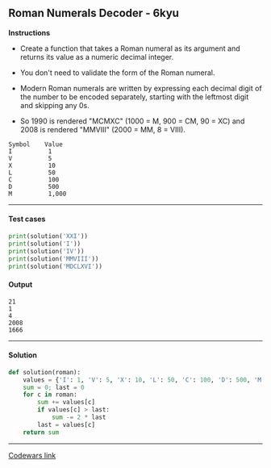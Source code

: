 ## Roman Numerals Decoder - 6kyu

**Instructions**

- Create a function that takes a Roman numeral as its argument and returns its value as a numeric decimal integer.

- You don't need to validate the form of the Roman numeral.

- Modern Roman numerals are written by expressing each decimal digit of the number to be encoded separately, starting with the leftmost digit and skipping any 0s.

- So 1990 is rendered "MCMXC" (1000 = M, 900 = CM, 90 = XC) and 2008 is rendered "MMVIII" (2000 = MM, 8 = VIII).

```
Symbol    Value
I          1
V          5
X          10
L          50
C          100
D          500
M          1,000
```

---

#### Test cases

```python
print(solution('XXI'))
print(solution('I'))
print(solution('IV'))
print(solution('MMVIII'))
print(solution('MDCLXVI'))
```

#### Output
```
21
1
4
2008
1666
```

---

#### Solution

```python
def solution(roman):
    values = {'I': 1, 'V': 5, 'X': 10, 'L': 50, 'C': 100, 'D': 500, 'M': 1000}
    sum = 0; last = 0
    for c in roman:
        sum += values[c]
        if values[c] > last:
            sum -= 2 * last
        last = values[c]
    return sum
```

---


[Codewars link](https://www.codewars.com/kata/51b6249c4612257ac0000005)
